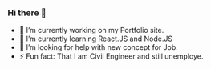 ### Hi there 👋

- 🔭 I’m currently working on my Portfolio site.
- 🌱 I’m currently learning React.JS and Node.JS
- 🤔 I’m looking for help with new concept for Job.
- ⚡ Fun fact: That I am Civil Engineer and still unemploye.

<!--
**Mercuri-Hacker/Mercuri-Hacker** is a ✨ _special_ ✨ repository because its `README.md` (this file) appears on your GitHub profile.

Here are some ideas to get you started:

- 🔭 I’m currently working on my CMS Blog page.
- 🌱 I’m currently learning NextJS and GraphQL CMS
- 🤔 I’m looking for help with new concept for Job.
- ⚡ Fun fact: That I am Civil Engineer and still unemploye.
- 
-->
